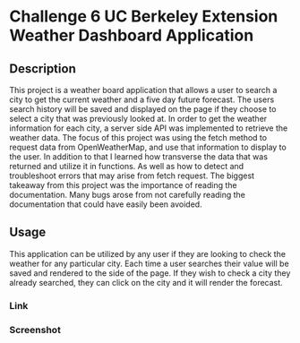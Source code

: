 # Challenge 6 UC Berkeley Extension Weather Dashboard Application

## Description

This project is a weather board application that allows a user to search a city to get the current weather and a five day future forecast.  The users search history will be saved and displayed on the page if they choose to select a city that was previously looked at. In order to get the weather information for each city, a server side API was implemented to retrieve the weather data.  The focus of this project was using the fetch method to request data from OpenWeatherMap, and use that information to display to the user.  In addition to that I learned how transverse the data that was returned and utilize it in functions. As well as how to detect and troubleshoot errors that may arise from fetch request. The biggest takeaway from this project was the importance of reading the documentation.  Many bugs arose from not carefully reading the documentation that could have easily been avoided.  

## Usage

This application can be utilized by any user if they are looking to check the weather for any particular city.  Each time a user searches their value will be saved and rendered to the side of the page. If they wish to check a city they already searched, they can click on the city and it will render the forecast.

### Link

### Screenshot